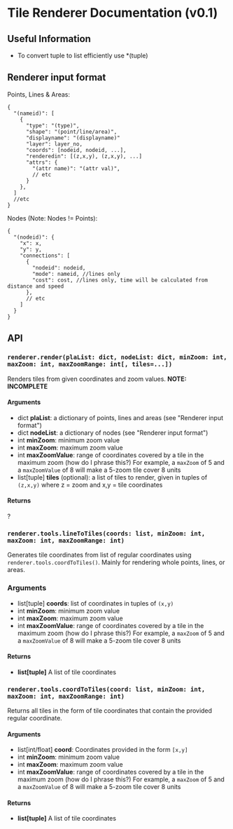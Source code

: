 # Tile Renderer Documentation (v0.1)

## Useful Information
* To convert tuple to list efficiently use *(tuple)

## Renderer input format
Points, Lines & Areas:
```
{
  "(nameid)": [
    {
      "type": "(type)",
      "shape": "(point/line/area)",
      "displayname": "(displayname)"
      "layer": layer_no,
      "coords": [nodeid, nodeid, ...],
      "renderedin": [(z,x,y), (z,x,y), ...]
      "attrs": {
        "(attr name)": "(attr val)",
        // etc
      }
    },
  ]
  //etc
}
```

Nodes (Note: Nodes != Points):
```
{
  "(nodeid)": {
    "x": x,
    "y": y,
    "connections": [
      {
        "nodeid": nodeid,
        "mode": nameid, //lines only
        "cost": cost, //lines only, time will be calculated from distance and speed
      },
      // etc
    ]
  }
}
```

## API

### `renderer.render(plaList: dict, nodeList: dict, minZoom: int, maxZoom: int, maxZoomRange: int[, tiles=...])`
Renders tiles from given coordinates and zoom values.
**NOTE: INCOMPLETE**

#### Arguments
* dict **plaList**: a dictionary of points, lines and areas (see "Renderer input format")
* dict **nodeList**: a dictionary of nodes (see "Renderer input format")
* int **minZoom**: minimum zoom value
* int **maxZoom**: maximum zoom value
* int **maxZoomValue**: range of coordinates covered by a tile in the maximum zoom (how do I phrase this?) For example, a `maxZoom` of 5 and a `maxZoomValue` of 8 will make a 5-zoom tile cover 8 units
* list[tuple] **tiles** (optional): a list of tiles to render, given in tuples of `(z,x,y)` where z = zoom and x,y = tile coordinates

#### Returns
?

### `renderer.tools.lineToTiles(coords: list, minZoom: int, maxZoom: int, maxZoomRange: int)`
Generates tile coordinates from list of regular coordinates using `renderer.tools.coordToTiles()`. Mainly for rendering whole points, lines, or areas.

### Arguments
* list[tuple] **coords**: list of coordinates in tuples of `(x,y)`
* int **minZoom**: minimum zoom value
* int **maxZoom**: maximum zoom value
* int **maxZoomValue**: range of coordinates covered by a tile in the maximum zoom (how do I phrase this?) For example, a `maxZoom` of 5 and a `maxZoomValue` of 8 will make a 5-zoom tile cover 8 units

#### Returns
* **list[tuple]** A list of tile coordinates

### `renderer.tools.coordToTiles(coord: list, minZoom: int, maxZoom: int, maxZoomRange: int)`
Returns all tiles in the form of tile coordinates that contain the provided regular coordinate.

#### Arguments
* list[int/float] **coord**: Coordinates provided in the form `[x,y]`
* int **minZoom**: minimum zoom value
* int **maxZoom**: maximum zoom value
* int **maxZoomValue**: range of coordinates covered by a tile in the maximum zoom (how do I phrase this?) For example, a `maxZoom` of 5 and a `maxZoomValue` of 8 will make a 5-zoom tile cover 8 units

#### Returns
* **list[tuple]** A list of tile coordinates

